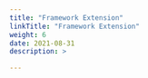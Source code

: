 ```yaml
---
title: "Framework Extension"
linkTitle: "Framework Extension"
weight: 6
date: 2021-08-31
description: >

---
```

